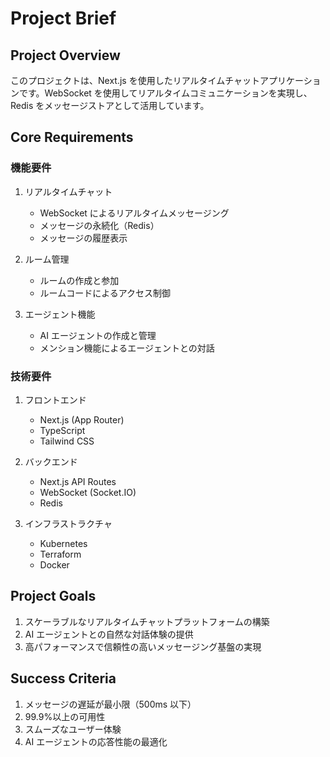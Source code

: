 # Project Brief

## Project Overview

このプロジェクトは、Next.js を使用したリアルタイムチャットアプリケーションです。WebSocket を使用してリアルタイムコミュニケーションを実現し、Redis をメッセージストアとして活用しています。

## Core Requirements

### 機能要件

1. リアルタイムチャット

   - WebSocket によるリアルタイムメッセージング
   - メッセージの永続化（Redis）
   - メッセージの履歴表示

2. ルーム管理

   - ルームの作成と参加
   - ルームコードによるアクセス制御

3. エージェント機能
   - AI エージェントの作成と管理
   - メンション機能によるエージェントとの対話

### 技術要件

1. フロントエンド

   - Next.js (App Router)
   - TypeScript
   - Tailwind CSS

2. バックエンド

   - Next.js API Routes
   - WebSocket (Socket.IO)
   - Redis

3. インフラストラクチャ
   - Kubernetes
   - Terraform
   - Docker

## Project Goals

1. スケーラブルなリアルタイムチャットプラットフォームの構築
2. AI エージェントとの自然な対話体験の提供
3. 高パフォーマンスで信頼性の高いメッセージング基盤の実現

## Success Criteria

1. メッセージの遅延が最小限（500ms 以下）
2. 99.9%以上の可用性
3. スムーズなユーザー体験
4. AI エージェントの応答性能の最適化
